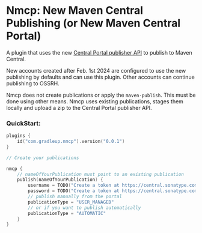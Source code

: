 # Nmcp: New Maven Central Publishing (or New Maven Central Portal)

A plugin that uses the new [Central Portal publisher API](https://central.sonatype.org/publish/publish-portal-api/) to publish to Maven Central.

New accounts created after Feb. 1st 2024 are configured to use the new publishing by defaults and can use this plugin. Other accounts can continue publishing to OSSRH.

Nmcp does not create publications or apply the `maven-publish`. This must be done using other means. Nmcp uses existing publications, stages them locally and upload a zip to the Central Portal publisher API. 

### QuickStart:

```kotlin
plugins {
    id("com.gradleup.nmcp").version("0.0.1")
}

// Create your publications

nmcp {
    // nameOfYourPublication must point to an existing publication
    publish(nameOfYourPublication) {
        username = TODO("Create a token at https://central.sonatype.com/account") 
        password = TODO("Create a token at https://central.sonatype.com/account")
        // publish manually from the portal
        publicationType = "USER_MANAGED"
        // or if you want to publish automatically
        publicationType = "AUTOMATIC"
    }
}
```